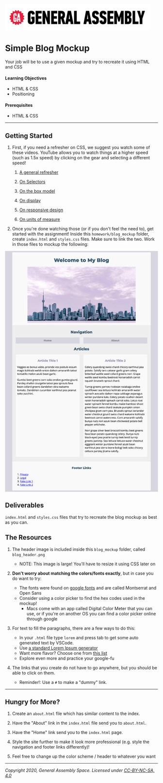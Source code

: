 [![General Assembly Logo](/ga_cog.png)](https://generalassemb.ly)

# Simple Blog Mockup

Your job will be to use a given mockup and try to recreate it using HTML and CSS 

#### Learning Objectives

- HTML & CSS 
- Positioning 

#### Prerequisites

- HTML & CSS

---

## Getting Started

1. First, if you need a refresher on CSS, we suggest you watch some of these videos. YouTube allows you to watch things at a higher speed (such as 1.5x speed) by clicking on the gear and selecting a different speed!

    1. [A general refresher](https://www.youtube.com/watch?v=L62jigXK5Pg&list=PLY6oTPmKnKbZXeMjA3ngkpE_4puPstrLT&index=2&t=0s)

    1. [On Selectors](https://www.youtube.com/watch?v=g0Aq2kP5-CY&index=5&list=PLdnONIhPScST0Vy4LrIZiYKpFNoxgyH7J)

    1. [On the box model](https://www.youtube.com/watch?v=HNgdhp1_kEE&index=6&list=PLdnONIhPScST0Vy4LrIZiYKpFNoxgyH7J)

    2. [On display](https://www.youtube.com/watch?v=qjSe_K3agYc&index=7&list=PLdnONIhPScST0Vy4LrIZiYKpFNoxgyH7J)

    4. [On responsive design](https://www.youtube.com/watch?v=BsuCBmzLf_U&index=21&list=PLdnONIhPScST0Vy4LrIZiYKpFNoxgyH7J)

    5. [On units of measure](https://www.youtube.com/watch?v=5axuSSBIMuQ&index=9&list=PLdnONIhPScST0Vy4LrIZiYKpFNoxgyH7J)

1. Once you're done watching those (or if you don't feel the need to), get started with the assignment! Inside this `homework/blog_mockup` folder, create `index.html` and `styles.css` files. Make sure to link the two. Work in those files to mockup the following: 

![mockup](blog_mockup.png)

## Deliverables

`index.html` and `styles.css` files that try to recreate the blog mockup as best as you can.

## The Resources
1. The header image is included inside this `blog_mockup` folder, called `blog_header.png`
    - NOTE: This image is large! You'll have to resize it using CSS later on
 
1. **Don't worry about matching the colors/fonts exactly**, but in case you do want to try: 
     - The fonts were found on [google fonts](https://fonts.google.com/) and are called Montserrat and Open Sans
     - Consider using a color picker to find the hex codes used in the mockup!
        - Macs come with an app called Digital Color Meter that you can use, or if you're on another OS you can find a color picker online through google

1. For text to fill the paragraphs, there are a few ways to do this:
     - In your `.html` file type `lorem` and press tab to get some auto generated text by VSCode.
     - Use [a standard Lorem Ipsum generator](http://www.lipsum.com/)
     - Want more flavor? Choose one from [this list](http://meettheipsums.com/)
     - Explore even more and practice your google-fu

1. The links that you create do not have to go anywhere, but you should be able to click on them.
    - Reminder!: Use a `#` to make a "dummy" link.
    
---

## Hungry for More?

1. Create an `about.html` file which has similar content to the index.  

2. Have the "About" link in the `index.html` file send you to `about.html`.

3. Have the "Home" link send you to the `index.html` page.

4. Style the site further to make it look more professional (e.g. style the navigation and footer links differently)!

5. Feel free to change up the color scheme / header to whatever you want

---

*Copyright 2020, General Assembly Space. Licensed under [CC-BY-NC-SA, 4.0](https://creativecommons.org/licenses/by-nc-sa/4.0/)*
